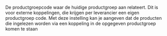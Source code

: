 De productgroepcode waar de huidige productgroep aan relateert. Dit is voor externe koppelingen, die krijgen per leverancier een eigen productgroep code. Met deze instelling kan je aangeven dat de producten die ingelezen worden via een koppeling in de opgegeven productgroep komen te staan